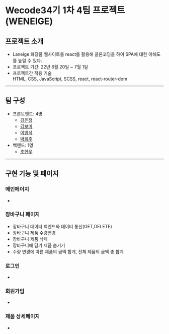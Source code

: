 # Wecode34기 1차 4팀 프로젝트(WENEIGE)

<!-- 데모영상 넣기 -->
<!-- ![Weneige Demo]() -->

## 프로젝트 소개

- Laneige 화장품 웹사이트를 react를 활용해 클론코딩을 하여 SPA에 대한 이해도를 높일 수 있다.
- 프로젝트 기간: 22년 6월 20일 ~ 7월 1일
- 프로젝트간 적용 기술<br>
  HTML, CSS, JavaScript, SCSS, react, react-router-dom

---

## 팀 구성

- 프론트엔드: 4명
  - [김은정](https://github.com/banhera)
  - [김보미](https://github.com/rlaqhalx)
  - [이범석](https://github.com/beomq)
  - [박희주](https://github.com/hjpark625)
- 백엔드: 1명
  - [조현우](https://github.com/HyeonWooJo)

---

## 구현 기능 및 페이지

### 메인페이지

-

### 장바구니 페이지

- 장바구니 데이터 백엔드와 데이터 통신(GET,DELETE)
- 장바구니 제품 수량변경
- 장바구니 제품 삭제
- 장바구니에 담기 제품 숨기기
- 수량 변경에 따른 제품의 금액 합계, 전체 제품의 금액 총 합계

### 로그인

-

### 회원가입

-

### 제품 상세페이지

-

